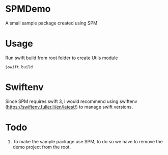 # SPMDemo
A small sample package created using SPM

# Usage
  Run swift build from root folder to create Utils module
  ```
  $swift build
  ```
  
# Swiftenv
   Since SPM requires swift 3, i would recommend using swiftenv (https://swiftenv.fuller.li/en/latest/) to manage swift versions.
   
# Todo

1. To make the sample package use SPM, to do so we have to remove the demo project from the root.
